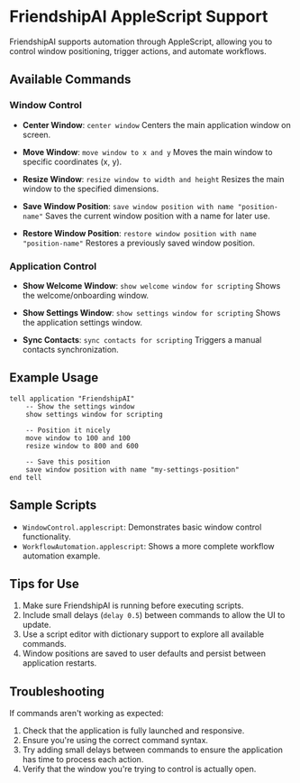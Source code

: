 # FriendshipAI AppleScript Support

FriendshipAI supports automation through AppleScript, allowing you to control window positioning, trigger actions, and automate workflows.

## Available Commands

### Window Control

- **Center Window**: `center window`
  Centers the main application window on screen.

- **Move Window**: `move window to x and y`
  Moves the main window to specific coordinates (x, y).

- **Resize Window**: `resize window to width and height`
  Resizes the main window to the specified dimensions.

- **Save Window Position**: `save window position with name "position-name"`
  Saves the current window position with a name for later use.

- **Restore Window Position**: `restore window position with name "position-name"`
  Restores a previously saved window position.

### Application Control

- **Show Welcome Window**: `show welcome window for scripting`
  Shows the welcome/onboarding window.

- **Show Settings Window**: `show settings window for scripting`
  Shows the application settings window.

- **Sync Contacts**: `sync contacts for scripting`
  Triggers a manual contacts synchronization.

## Example Usage

```applescript
tell application "FriendshipAI"
    -- Show the settings window
    show settings window for scripting

    -- Position it nicely
    move window to 100 and 100
    resize window to 800 and 600

    -- Save this position
    save window position with name "my-settings-position"
end tell
```

## Sample Scripts

- `WindowControl.applescript`: Demonstrates basic window control functionality.
- `WorkflowAutomation.applescript`: Shows a more complete workflow automation example.

## Tips for Use

1. Make sure FriendshipAI is running before executing scripts.
2. Include small delays (`delay 0.5`) between commands to allow the UI to update.
3. Use a script editor with dictionary support to explore all available commands.
4. Window positions are saved to user defaults and persist between application restarts.

## Troubleshooting

If commands aren't working as expected:

1. Check that the application is fully launched and responsive.
2. Ensure you're using the correct command syntax.
3. Try adding small delays between commands to ensure the application has time to process each action.
4. Verify that the window you're trying to control is actually open.
